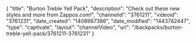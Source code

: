 {
    "title": "Burton Treble Yell Pack",
    "description": "Check out these new styles and more from Zappos.com!",
    "channelid": "3761211",
    "videoid": "3761231",
    "date_created": "1408987386",
    "date_modified": "1443742447",
    "type": "captivate",
    "layout": "channelVideo",
    "url": "\/backpacks\/burton-treble-yell-pack\/3761211-3761231"
}